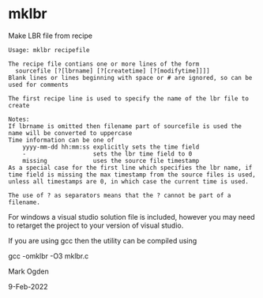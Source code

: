 # mklbr
Make LBR file from recipe

```
Usage: mklbr recipefile

The recipe file contians one or more lines of the form
  sourcefile [?[lbrname] [?[createtime] [?[modifytime]]]]
Blank lines or lines beginning with space or # are ignored, so can be used for comments

The first recipe line is used to specify the name of the lbr file to create

Notes:
If lbrname is omitted then filename part of sourcefile is used the name will be converted to uppercase
Time information can be one of
	yyyy-mm-dd hh:mm:ss	explicitly sets the time field
	-					sets the lbr time field to 0
	missing				uses the source file timestamp
As a special case for the first line which specifies the lbr name, if time field is missing the max timestamp from the source files is used, unless all timestamps are 0, in which case the current time is used.

The use of ? as separators means that the ? cannot be part of a filename.
```

For windows a visual studio solution file is included, however you may need to retarget the project to your version of visual studio.

If you are using gcc then the utility can be compiled using

gcc -omklbr -O3 mklbr.c

Mark Ogden

9-Feb-2022
